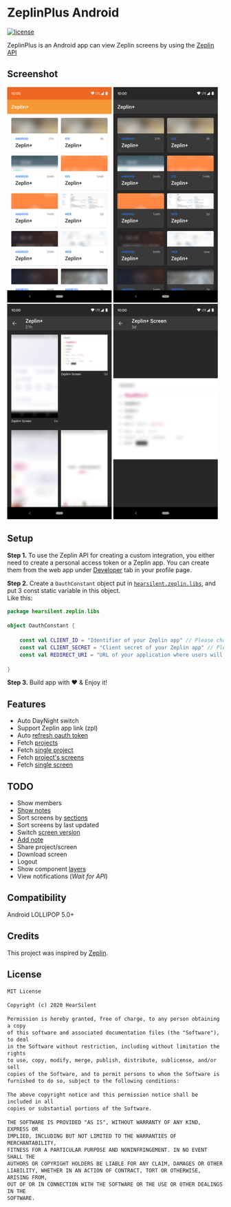 # ZeplinPlus Android
[![license](https://img.shields.io/github/license/hearsilent/ZeplinPlus-Android.svg)](https://github.com/hearsilent/ZeplinPlus-Android/blob/master/LICENSE)

ZeplinPlus is an Android app can view Zeplin screens by using the [Zeplin API](https://docs.zeplin.dev/reference)

## Screenshot
<img src="https://github.com/hearsilent/ZeplinPlus-Android/raw/master/screenshots/device-2020-04-25-205331.png" height=500> <img src="https://github.com/hearsilent/ZeplinPlus-Android/raw/master/screenshots/device-2020-04-25-205159.png" height=500>  
<img src="https://github.com/hearsilent/ZeplinPlus-Android/raw/master/screenshots/device-2020-04-25-205850.png" height=500> <img src="https://github.com/hearsilent/ZeplinPlus-Android/raw/master/screenshots/device-2020-04-25-210031.png" height=500>

## Setup
   
**Step 1.** To use the Zeplin API for creating a custom integration, you either need to create a personal access token or a Zeplin app. You can create them from the web app under [Developer](https://app.zeplin.io/profile/developer) tab in your profile page.

**Step 2.** Create a `OauthConstant` object put in [`hearsilent.zeplin.libs`](https://github.com/hearsilent/ZeplinPlus-Android/tree/master/app/src/main/java/hearsilent/zeplin/libs), and put 3 const static variable in this object.  
Like this:
```kotlin
package hearsilent.zeplin.libs

object OauthConstant {

    const val CLIENT_ID = "Identifier of your Zeplin app" // Please change this value
    const val CLIENT_SECRET = "Client secret of your Zeplin app" // Please change this value
    const val REDIRECT_URI = "URL of your application where users will be redirected to after authorization" // Please change this value

}
```

**Step 3.** Build app with ❤️ & Enjoy it!

## Features
- Auto DayNight switch
- Support Zeplin app link (zpl)
- Auto [refresh oauth token](https://docs.zeplin.dev/reference#oauthposttoken)
- Fetch [projects](https://docs.zeplin.dev/reference#getprojects)
- Fetch [single project](https://docs.zeplin.dev/reference#getproject)
- Fetch [project's screens](https://docs.zeplin.dev/reference#getprojectscreens)
- Fetch [single screen](https://docs.zeplin.dev/reference#getscreen)

## TODO
- Show members
- [Show notes](https://docs.zeplin.dev/reference#getscreennotes)
- Sort screens by [sections](https://docs.zeplin.dev/reference#getscreensections)
- Sort screens by last updated
- Switch [screen version](https://docs.zeplin.dev/reference#getscreenversions)
- [Add note](https://docs.zeplin.dev/reference#postscreennote)
- Share project/screen
- Download screen
- Logout
- Show component [layers](https://docs.zeplin.dev/reference#layer)
- View notifications (*Wait for API*)
   
## Compatibility

Android LOLLIPOP 5.0+

## Credits

This project was inspired by [Zeplin](https://zeplin.io/).

## License

    MIT License

    Copyright (c) 2020 HearSilent

    Permission is hereby granted, free of charge, to any person obtaining a copy
    of this software and associated documentation files (the "Software"), to deal
    in the Software without restriction, including without limitation the rights
    to use, copy, modify, merge, publish, distribute, sublicense, and/or sell
    copies of the Software, and to permit persons to whom the Software is
    furnished to do so, subject to the following conditions:

    The above copyright notice and this permission notice shall be included in all
    copies or substantial portions of the Software.

    THE SOFTWARE IS PROVIDED "AS IS", WITHOUT WARRANTY OF ANY KIND, EXPRESS OR
    IMPLIED, INCLUDING BUT NOT LIMITED TO THE WARRANTIES OF MERCHANTABILITY,
    FITNESS FOR A PARTICULAR PURPOSE AND NONINFRINGEMENT. IN NO EVENT SHALL THE
    AUTHORS OR COPYRIGHT HOLDERS BE LIABLE FOR ANY CLAIM, DAMAGES OR OTHER
    LIABILITY, WHETHER IN AN ACTION OF CONTRACT, TORT OR OTHERWISE, ARISING FROM,
    OUT OF OR IN CONNECTION WITH THE SOFTWARE OR THE USE OR OTHER DEALINGS IN THE
    SOFTWARE.

